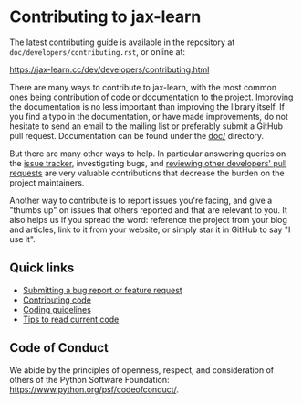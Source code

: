 
Contributing to jax-learn
============================

The latest contributing guide is available in the repository at
`doc/developers/contributing.rst`, or online at:

<https://jax-learn.cc/dev/developers/contributing.html>

There are many ways to contribute to jax-learn, with the most common ones
being contribution of code or documentation to the project. Improving the
documentation is no less important than improving the library itself. If you
find a typo in the documentation, or have made improvements, do not hesitate to
send an email to the mailing list or preferably submit a GitHub pull request.
Documentation can be found under the
[doc/](https://github.com/jax-learn/jax-learn/tree/main/doc) directory.

But there are many other ways to help. In particular answering queries on the
[issue tracker](https://github.com/jax-learn/jax-learn/issues),
investigating bugs, and [reviewing other developers' pull
requests](http://jax-learn.cc/dev/developers/contributing.html#code-review-guidelines)
are very valuable contributions that decrease the burden on the project
maintainers.

Another way to contribute is to report issues you're facing, and give a "thumbs
up" on issues that others reported and that are relevant to you. It also helps
us if you spread the word: reference the project from your blog and articles,
link to it from your website, or simply star it in GitHub to say "I use it".

Quick links
-----------

* [Submitting a bug report or feature request](http://jax-learn.cc/dev/developers/contributing.html#submitting-a-bug-report-or-a-feature-request)
* [Contributing code](http://jax-learn.cc/dev/developers/contributing.html#contributing-code)
* [Coding guidelines](https://jax-learn.cc/dev/developers/develop.html#coding-guidelines)
* [Tips to read current code](https://jax-learn.cc/dev/developers/contributing.html#reading-the-existing-code-base)

Code of Conduct
---------------

We abide by the principles of openness, respect, and consideration of others
of the Python Software Foundation: <https://www.python.org/psf/codeofconduct/>.
